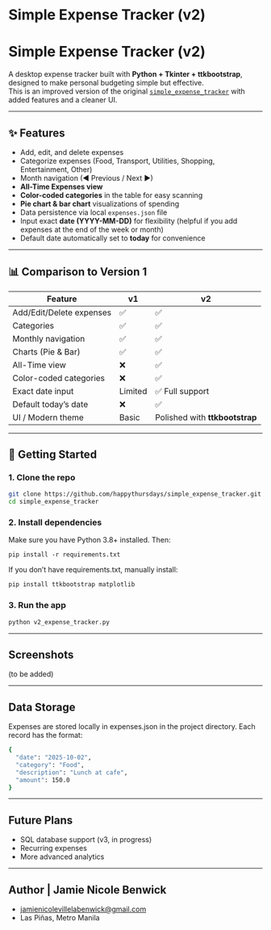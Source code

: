 # Simple Expense Tracker (v2)

# Simple Expense Tracker (v2)

A desktop expense tracker built with **Python + Tkinter + ttkbootstrap**, designed to make personal budgeting simple but effective.  
This is an improved version of the original [`simple_expense_tracker`](https://github.com/happythursdays/simple_expense_tracker) with added features and a cleaner UI.

---

## ✨ Features

- Add, edit, and delete expenses  
- Categorize expenses (Food, Transport, Utilities, Shopping, Entertainment, Other)  
- Month navigation (◀ Previous / Next ▶)  
- **All-Time Expenses view**  
- **Color-coded categories** in the table for easy scanning  
- **Pie chart & bar chart** visualizations of spending  
- Data persistence via local `expenses.json` file  
- Input exact **date (YYYY-MM-DD)** for flexibility (helpful if you add expenses at the end of the week or month)  
- Default date automatically set to **today** for convenience  

---

## 📊 Comparison to Version 1

| Feature                        | v1 | v2 |
|--------------------------------|----|----|
| Add/Edit/Delete expenses       | ✅ | ✅ |
| Categories                     | ✅ | ✅ |
| Monthly navigation             | ✅ | ✅ |
| Charts (Pie & Bar)             | ✅ | ✅ |
| All-Time view                  | ❌ | ✅ |
| Color-coded categories         | ❌ | ✅ |
| Exact date input               | Limited | ✅ Full support |
| Default today’s date           | ❌ | ✅ |
| UI / Modern theme              | Basic | Polished with **ttkbootstrap** |

---

## 🚀 Getting Started

### 1. Clone the repo
```bash
git clone https://github.com/happythursdays/simple_expense_tracker.git
cd simple_expense_tracker
```
### 2. Install dependencies

Make sure you have Python 3.8+ installed. Then:
```
pip install -r requirements.txt

``` 
If you don’t have requirements.txt, manually install:
```bash
pip install ttkbootstrap matplotlib
```
### 3. Run the app
```bash
python v2_expense_tracker.py
```
---

## Screenshots
(to be added)

---

## Data Storage
Expenses are stored locally in expenses.json in the project directory.
Each record has the format:
``` bash
{
  "date": "2025-10-02",
  "category": "Food",
  "description": "Lunch at cafe",
  "amount": 150.0
}
```
---
## Future Plans

- SQL database support (v3, in progress)
- Recurring expenses
- More advanced analytics

---
## Author | Jamie Nicole Benwick
- jamienicolevillelabenwick@gmail.com
- Las Piñas, Metro Manila
